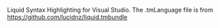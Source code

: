 Liquid Syntax Highlighting for Visual Studio.
The .tmLanguage file is from https://github.com/lucidnz/liquid.tmbundle
